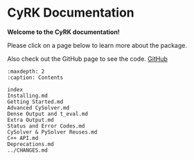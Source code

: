 # CyRK Documentation

**Welcome to the CyRK documentation!**

Please click on a page below to learn more about the package. 

Also check out the GitHub page to see the code.
[GitHub](https://github.com/jrenaud90/CyRK)

```{toctree}
:maxdepth: 2
:caption: Contents

index
Installing.md
Getting Started.md
Advanced CySolver.md
Dense Output and t_eval.md
Extra Output.md
Status and Error Codes.md
CySolver & PySolver Reuses.md
C++ API.md
Deprecations.md
../CHANGES.md
```